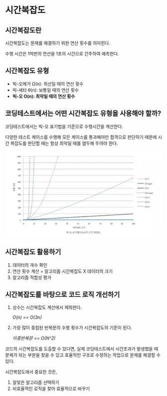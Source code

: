 # 시간복잡도

## 시간복잡도란

시간복잡도는 문제를 해결하기 위한 연산 횟수를 의미힌다.

수행 시간은 1억번의 연산을 1초의 시간으로 간주하여 예측한다.

## 시간복잡도 유형

- 빅-오메가 Ω(n): 최선일 때의 연산 횟수
- 빅-세타 θ(n): 보통일 때의 연산 횟수
- **빅-오 O(n): 최악일 때의 연산 횟수**

## 코딩테스트에서는 어떤 시간복잡도 유형을 사용해야 할까?

코딩테스트에서는 빅-오 표기법을 기준으로 수행시간을 계산한다.

다양한 테스트 케이스를 수행해 모든 케이스를 통과해야만 합격으로 판단하기 때문에 시간 복잡도를 판단할 때는 항상 최악일 때를 염두해 두어야 한다.

![스크린샷 2024-08-13 23.55.57.png](resources/time_complexity.png)

## 시간복잡도 활용하기

1. 데이터의 개수 확인
2. 연산 횟수 계산 = 알고리즘 시간복잡도 X 데이터의 크기
3. 알고리즘 적합성 평가

## 시간복잡도를 바탕으로 코드 로직 개선하기

1. 상수는 시간복잡도 계산에서 제외한다.

   *O(n) == O(3n)*

2. 가장 많이 중첩된 반복문의 수행 횟수가 시간복잡도의 기준이 된다.

   *이중반복문 == O(N^2)*


코드의 시간복잡도를 도출할 수 있다면, 실제 코딩테스트에서 시간초과가 발생했을 때 문제가 되는 부분을 찾을 수 있고 효율적인 구조로 수정하는 작업으로 문제를 해결할 수 있다.

시간복잡도에서 중요한 것은,

1. 알맞은 알고리즘 선택하기
2. 비효율적인 로직을 찾아 효율적으로 바꾸기